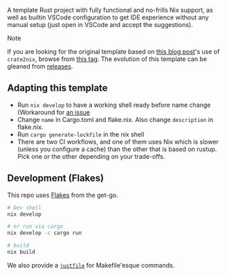 A template Rust project with fully functional and no-frills Nix support, as well as builtin VSCode configuration to get IDE experience without any manual setup (just open in VSCode and accept the suggestions).

>[!NOTE]  
> If you are looking for the original template based on [this blog post](https://srid.ca/rust-nix)'s use of `crate2nix`, browse from [this tag](https://github.com/srid/rust-nix-template/tree/crate2nix). The evolution of this template can be gleaned from [releases](https://github.com/srid/rust-nix-template/releases).

## Adapting this template

- Run `nix develop` to have a working shell ready before name change (Workaround for [an issue](https://github.com/srid/rust-nix-template/issues/7#issuecomment-1097182528)
- Change `name` in Cargo.toml and flake.nix. Also change `description` in flake.nix.
- Run `cargo generate-lockfile` in the nix shell
- There are two CI workflows, and one of them uses Nix which is slower (unless you configure a cache) than the other that is based on rustup. Pick one or the other depending on your trade-offs.

## Development (Flakes)

This repo uses [Flakes](https://nixos.wiki/wiki/Flakes) from the get-go.

```bash
# Dev shell
nix develop

# or run via cargo
nix develop -c cargo run

# build
nix build
```

We also provide a [`justfile`](https://just.systems/) for Makefile'esque commands.
